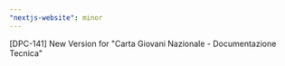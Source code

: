 ```yaml
---
"nextjs-website": minor
---
```


[DPC-141] New Version for "Carta Giovani Nazionale - Documentazione Tecnica"

